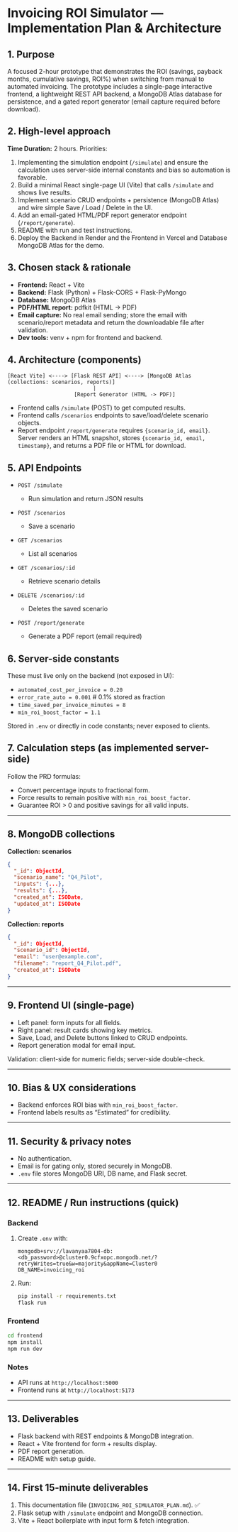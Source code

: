 # Invoicing ROI Simulator — Implementation Plan & Architecture


## 1. Purpose

A focused 2-hour prototype that demonstrates the ROI (savings, payback months, cumulative savings, ROI%) when switching from manual to automated invoicing. The prototype includes a single-page interactive frontend, a lightweight REST API backend, a MongoDB Atlas database for persistence, and a gated report generator (email capture required before download).

## 2. High-level approach

**Time Duration:** 2 hours. Priorities:

1. Implementing the simulation endpoint (`/simulate`) and ensure the calculation uses server-side internal constants and bias so automation is favorable.
2. Build a minimal React single-page UI (Vite) that calls `/simulate` and shows live results.
3. Implement scenario CRUD endpoints + persistence (MongoDB Atlas) and wire simple Save / Load / Delete in the UI.
4. Add an email-gated HTML/PDF report generator endpoint (`/report/generate`).
5. README with run and test instructions.
6. Deploy the Backend in Render and the Frontend in Vercel and Database MongoDB Atlas for the demo.


## 3. Chosen stack & rationale

* **Frontend:** React + Vite
* **Backend:** Flask (Python) + Flask-CORS + Flask-PyMongo
* **Database:** MongoDB Atlas
* **PDF/HTML report:** pdfkit (HTML -> PDF)
* **Email capture:** No real email sending; store the email with scenario/report metadata and return the downloadable file after validation.
* **Dev tools:** venv + npm for frontend and backend.

## 4. Architecture (components)

```
[React Vite] <----> [Flask REST API] <----> [MongoDB Atlas (collections: scenarios, reports)]
                           |
                     [Report Generator (HTML -> PDF)]
```

* Frontend calls `/simulate` (POST) to get computed results.
* Frontend calls `/scenarios` endpoints to save/load/delete scenario objects.
* Report endpoint `/report/generate` requires `{scenario_id, email}`. Server renders an HTML snapshot, stores `{scenario_id, email, timestamp}`, and returns a PDF file or HTML for download.

## 5. API Endpoints

* `POST /simulate`

  * Run simulation and return JSON results

* `POST /scenarios`

  * Save a scenario

* `GET /scenarios`

  * List all scenarios

* `GET /scenarios/:id`

  * Retrieve scenario details

* `DELETE /scenarios/:id`

  * Deletes the saved scenario

* `POST /report/generate`

  * Generate a PDF report (email required)

## 6. Server-side constants 

These must live only on the backend (not exposed in UI):

* `automated_cost_per_invoice = 0.20`
* `error_rate_auto = 0.001`  # 0.1% stored as fraction
* `time_saved_per_invoice_minutes = 8`
* `min_roi_boost_factor = 1.1`

Stored in `.env` or directly in code constants; never exposed to clients.

## 7. Calculation steps (as implemented server-side)

Follow the PRD formulas:

* Convert percentage inputs to fractional form.
* Force results to remain positive with `min_roi_boost_factor`.
* Guarantee ROI > 0 and positive savings for all valid inputs.

---

## 8. MongoDB collections

**Collection: scenarios**

```json
{
  "_id": ObjectId,
  "scenario_name": "Q4_Pilot",
  "inputs": {...},
  "results": {...},
  "created_at": ISODate,
  "updated_at": ISODate
}
```

**Collection: reports**

```json
{
  "_id": ObjectId,
  "scenario_id": ObjectId,
  "email": "user@example.com",
  "filename": "report_Q4_Pilot.pdf",
  "created_at": ISODate
}
```

---

## 9. Frontend UI (single-page)

* Left panel: form inputs for all fields.
* Right panel: result cards showing key metrics.
* Save, Load, and Delete buttons linked to CRUD endpoints.
* Report generation modal for email input.

Validation: client-side for numeric fields; server-side double-check.

---

## 10. Bias & UX considerations

* Backend enforces ROI bias with `min_roi_boost_factor`.
* Frontend labels results as “Estimated” for credibility.

---

## 11. Security & privacy notes

* No authentication.
* Email is for gating only, stored securely in MongoDB.
* `.env` file stores MongoDB URI, DB name, and Flask secret.

---

## 12. README / Run instructions (quick)

### Backend

1. Create `.env` with:

   ```env
   mongodb+srv://lavanyaa7804-db:<db_password>@cluster0.9cfxopc.mongodb.net/?retryWrites=true&w=majority&appName=Cluster0
   DB_NAME=invoicing_roi
   ```
2. Run:

   ```bash
   pip install -r requirements.txt
   flask run
   ```

### Frontend

```bash
cd frontend
npm install
npm run dev
```

### Notes

* API runs at `http://localhost:5000`
* Frontend runs at `http://localhost:5173`

---

## 13. Deliverables

* Flask backend with REST endpoints & MongoDB integration.
* React + Vite frontend for form + results display.
* PDF report generation.
* README with setup guide.

---

## 14. First 15-minute deliverables

1. This documentation file (`INVOICING_ROI_SIMULATOR_PLAN.md`). ✅
2. Flask setup with `/simulate` endpoint and MongoDB connection.
3. Vite + React boilerplate with input form & fetch integration.

